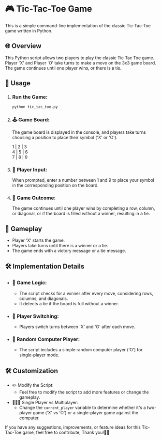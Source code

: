 # **🎮 Tic-Tac-Toe Game**

This is a simple command-line implementation of the classic Tic-Tac-Toe game written in Python.

## **🌐 Overview**
This Python script allows two players to play the classic Tic Tac Toe game. Player 'X' and Player 'O' take turns to make a move on the 3x3 game board. The game continues until one player wins, or there is a tie.

## **🚀 Usage**

1. ### Run the Game:

   ```bash
   python tic_tac_toe.py  
2. ### 🕹️ Game Board:
    The game board is displayed in the console, and players take turns choosing a position to place their symbol ('X' or 'O').  

    1 | 2 | 3  
    4 | 5 | 6  
    7 | 8 | 9  
3. ### 🎲 Player Input:
    When prompted, enter a number between 1 and 9 to place your symbol in the corresponding position on the board.
4. ### 🏁 Game Outcome:
    The game continues until one player wins by completing a row, column, or diagonal, or if the board is filled without a winner, resulting in a tie.

## **🔄 Gameplay**
+ Player 'X' starts the game.
+ Players take turns until there is a winner or a tie.
+ The game ends with a victory message or a tie message.

## **🛠️ Implementation Details**
+ ### 🧠 Game Logic:
  + The script checks for a winner after every move, considering rows, columns, and diagonals.
  + It detects a tie if the board is full without a winner.
+ ### 🔀 Player Switching:
  + Players switch turns between 'X' and 'O' after each move.
+ ### 🤖 Random Computer Player:
  + The script includes a simple random computer player ('O') for single-player mode.

## **🛠️ Customization**
+ ✏️ Modify the Script:
  + Feel free to modify the script to add more features or change the gameplay.
+ 🚶‍♂️🤝 Single Player vs Multiplayer:
  + Change the `current_player` variable to determine whether it's a two-player game ('X' vs 'O') or a single-player game against the computer.

If you have any suggestions, improvements, or feature ideas for this Tic-Tac-Toe game, feel free to contribute, Thank you!🙏🙏
